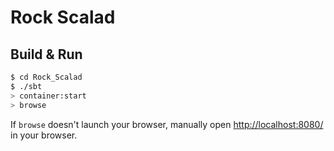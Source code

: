 # Rock Scalad #

## Build & Run ##

```sh
$ cd Rock_Scalad
$ ./sbt
> container:start
> browse
```

If `browse` doesn't launch your browser, manually open [http://localhost:8080/](http://localhost:8080/) in your browser.
